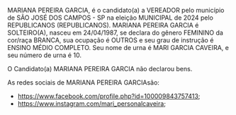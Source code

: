 MARIANA PEREIRA GARCIA, é o candidato(a) a VEREADOR pelo município de SÃO JOSÉ DOS CAMPOS - SP na eleição MUNICIPAL de 2024 pelo REPUBLICANOS (REPUBLICANOS). MARIANA PEREIRA GARCIA é SOLTEIRO(A), nasceu em 24/04/1987, se declara do gênero FEMININO da cor/raça BRANCA, sua ocupação é OUTROS e seu grau de instrução é ENSINO MÉDIO COMPLETO. Seu nome de urna é MARI GARCIA CAVEIRA, e seu número de urna é 10.

O Candidato(a) MARIANA PEREIRA GARCIA não declarou bens.


As redes sociais de MARIANA PEREIRA GARCIAsão:
- https://www.facebook.com/profile.php?id=100009843757413;
- https://www.instagram.com/mari_personalcaveira;
